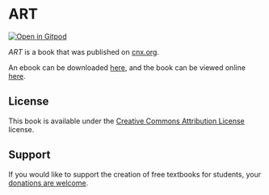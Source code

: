 # ART

[![Open in Gitpod](https://gitpod.io/button/open-in-gitpod.svg)](https://gitpod.io/from-referrer/)

_ART_ is a book that was published on [cnx.org](https://cnx.org/).

An ebook can be downloaded [here](https://github.com/cnx-user-books/cnxbook-art/releases/latest), and the book can be viewed online [here](https://github.com/cnx-user-books/cnxbook-art/releases/latest).

## License
This book is available under the [Creative Commons Attribution License](./LICENSE) license.

## Support
If you would like to support the creation of free textbooks for students, your [donations are welcome](https://riceconnect.rice.edu/donation/support-openstax-banner).
